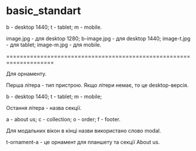 # basic_standart

b - desktop 1440;
t - tablet;
m - mobile.

image.jpg - для desktop 1280;
b-image.jpg - для desktop 1440;
image-t.jpg - для tablet;
image-m.jpg - для mobile.

====================================================================

Для орнаменту.

Перша літера - тип пристрою. Якщо літери немає, то це desktop-версія.

b - desktop 1440;
t - tablet;
m - mobile;

Остання літера - назва секції.

a - about us;
c - collection;
o - order;
f - footer.

Для модальних вікон в кінці назви використано слово modal.

t-ornament-a - це орнамент для планшету та секції About us.
